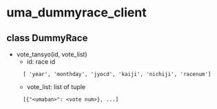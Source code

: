 # uma_dummyrace_client

## class DummyRace
* vote_tansyo(id, vote_list)
  * id: race id
  ```
    [ 'year', 'monthday', 'jyocd', 'kaiji', 'nichiji', 'racenum']
  ```
  * vote_list: list of tuple 
  ```
    [{"<umaban>": <vote num>}, ...] 
  ```
